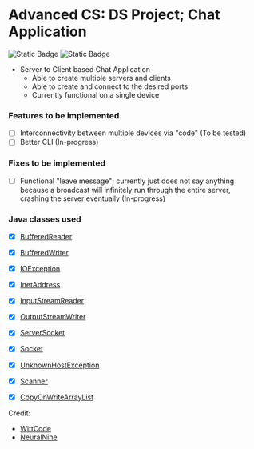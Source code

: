# Advanced CS: DS Project; Chat Application
![Static Badge](https://img.shields.io/badge/school-Bellarmine_College_Preparatory-blue)
![Static Badge](https://img.shields.io/badge/author-Troy_Vu-orange)
- Server to Client based Chat Application
    - Able to create multiple servers and clients
    - Able to create and connect to the desired ports
    - Currently functional on a single device

### Features to be implemented
- [ ] Interconnectivity between multiple devices via "code" (To be tested)
- [ ] Better CLI (In-progress)

### Fixes to be implemented
- [ ] Functional "leave message"; currently just does not say anything because a broadcast will infinitely run through the entire server, crashing the server eventually (In-progress)


### Java classes used
- [x] [BufferedReader](https://docs.oracle.com/javase/8/docs/api/java/io/BufferedReader.html)
- [x] [BufferedWriter](https://docs.oracle.com/javase/8/docs/api/java/io/BufferedWriter.html)
- [x] [IOException](https://docs.oracle.com/javase/8/docs/api/java/io/IOException.html)
- [x] [InetAddress](https://docs.oracle.com/javase/8/docs/api/java/net/InetAddress.html)
- [x] [InputStreamReader](https://docs.oracle.com/javase/8/docs/api/java/io/InputStreamReader.html)
- [x] [OutputStreamWriter](https://docs.oracle.com/javase/8/docs/api/java/io/OutputStreamWriter.html)
- [x] [ServerSocket](https://docs.oracle.com/javase/8/docs/api/java/net/ServerSocket.html)
- [x] [Socket](https://docs.oracle.com/javase/8/docs/api/java/net/Socket.html)
- [x] [UnknownHostException](https://docs.oracle.com/javase/8/docs/api/java/net/UnknownHostException.html)
- [x] [Scanner](https://docs.oracle.com/javase/8/docs/api/java/util/Scanner.html)
- [x] [CopyOnWriteArrayList](https://docs.oracle.com/javase/8/docs/api/java/util/concurrent/CopyOnWriteArrayList.html)


Credit: 
- [WittCode](https://www.youtube.com/@WittCode)
- [NeuralNine](https://www.youtube.com/@NeuralNine)